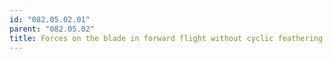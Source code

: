 ```yaml
---
id: "082.05.02.01"
parent: "082.05.02"
title: Forces on the blade in forward flight without cyclic feathering
---
```

